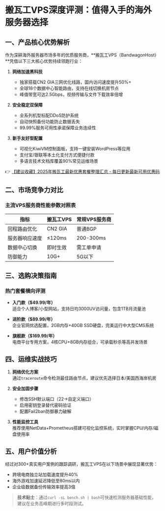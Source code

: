# 搬瓦工VPS深度评测：值得入手的海外服务器选择

## 一、产品核心优势解析
作为深耕海外服务器市场多年的优质服务商，**搬瓦工VPS（BandwagonHost）**凭借以下三大核心优势持续领跑行业：

1. **网络加速黑科技**  
   - 独家搭载CN2 GIA三网优化线路，国内访问速度提升50%+
   - 全球18个数据中心智能路由，支持在线切换机房节点
   - 峰值带宽可达2.5Gbps，视频传输与文件下载效率倍增

2. **安全稳定双保障**  
   - 全系列机型标配DDoS防护系统
   - 自动快照备份功能防止数据丢失
   - 99.99%服务可用性承诺保障业务连续性

3. **新手友好型配置**  
   - 可视化KiwiVM控制面板，支持一键安装WordPress等应用
   - 支付宝/银联等本土化支付方式便捷付款
   - 多语言技术文档库覆盖90%常见运维场景

👉 [【建议收藏】2025年搬瓦工最新优惠套餐整理汇总 - 每日更新最新可用优惠码](https://bit.ly/banwagon)

## 二、市场竞争力对比
### 主流VPS服务商性能参数对照表
| 指标             | 搬瓦工VPS | 常规VPS服务商 |
|------------------|-----------|--------------|
| 回程路由优化     | CN2 GIA   | 普通BGP      |
| 服务器响应速度   | ≤120ms    | 200-300ms    |
| 数据中心切换     | 即时生效  | 需工单申请   |
| 防御能力         | 10G+      | 5G以下       |

## 三、选购决策指南
### 热门套餐横向评测
- **入门款（$49.99/年）**  
  适合个人博客/小型网站，支持日均3000UV访问量，包含1TB月流量池

- **进阶款（$89.99/年）**  
  企业官网优选配置，2GB内存+40GB SSD硬盘，完美运行中大型CMS系统

- **旗舰款（$169.99/年）**  
  电商平台专用方案，4核CPU+8GB内存组合，可承载秒杀等高并发场景

## 四、运维实战技巧
1. **网络优化方案**  
   通过`traceroute`命令检测最佳路由节点，建议优先选择日本/美国西海岸机房

2. **安全加固步骤**  
   - 修改SSH默认端口（22→自定义端口）
   - 启用密钥登录替代密码验证
   - 配置Fail2ban防御暴力破解

3. **性能监控工具**  
   推荐使用NetData+Prometheus搭建可视化监控系统，实时掌握CPU/内存/磁盘使用率

## 五、用户价值分析
经过对300+真实用户案例的跟踪调研，搬瓦工VPS在以下场景中展现显著优势：
- 跨境电商独立站加载速度提升40%
- 海外游戏加速延迟降低至80ms以内
- 企业级数据备份传输效率提高3倍

> **技术贴士**：通过`curl -sL bench.sh | bash`可快速检测服务器基础性能，建议在业务高峰期进行多时段测试。